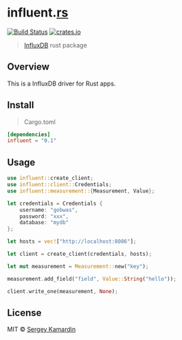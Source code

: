 # influent.[rs](https://www.rust-lang.org/)

[![Build Status][travis-image]][travis-url] [![crates.io][crates-image]][crates-url]

> [InfluxDB](https://influxdb.com/) rust package

## Overview

This is a InfluxDB driver for Rust apps.

## Install

> Cargo.toml

```toml
[dependencies]
influent = "0.1"
```

## Usage

```rust
use influent::create_client;
use influent::client::Credentials;
use influent::measurement::{Measurement, Value};

let credentials = Credentials {
    username: "gobwas",
    password: "xxx",
    database: "mydb"
};

let hosts = vec!["http://localhost:8086"];

let client = create_client(credentials, hosts);

let mut measurement = Measurement::new("key");

measurement.add_field("field", Value::String("hello"));

client.write_one(measurement, None);
```

## License

MIT © [Sergey Kamardin](https://github.com)

[travis-image]: https://travis-ci.org/gobwas/influent.rs.svg?branch=master
[travis-url]: https://travis-ci.org/gobwas/influent.rs
[crates-image]: http://meritbadge.herokuapp.com/influent
[crates-url]: https://crates.io/crates/influent
